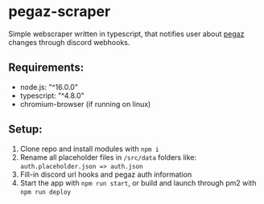 # pegaz-scraper
Simple webscraper written in typescript, that notifies user about [pegaz](https://pegaz.uj.edu.pl/) changes through discord webhooks.

## Requirements:
- node.js: "^16.0.0"
- typescript: "^4.8.0"
- chromium-browser (if running on linux)

## Setup:
1. Clone repo and install modules with `npm i`
2. Rename all placeholder files in `/src/data` folders like: `auth.placeholder.json => auth.json`
3. Fill-in discord url hooks and pegaz auth information
4. Start the app with `npm run start`, or build and launch through pm2 with `npm run deploy`
